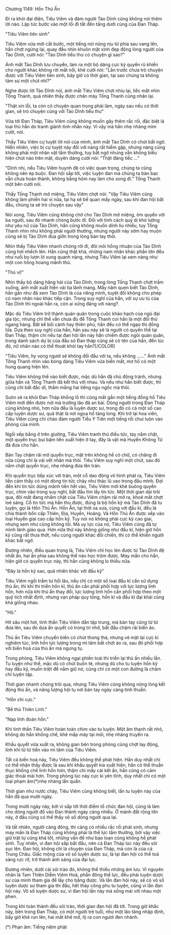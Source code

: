 




Chương 1149: Hồn Thủ Ấn


Đi ra khỏi đại điện, Tiêu Viêm và đám người Tào Dĩnh cũng không nói thêm lời nào. Lập tức bước vào một lối đi tắt đến tầng dưới cùng của Đan Tháp.

"Tiêu Viêm tiên sinh"

Tiêu Viêm vừa mới cất bước, một tiếng nói nũng nịu từ phía sau vang lên, hắn chợt ngừng lại, quay đầu nhìn khuôn mặt xinh đẹp động lòng người của Tào Dĩnh, cười nói: "Tào Dĩnh tiểu thư có chuyện gì sao?"

Ánh mắt Tào Dĩnh lưu chuyển, làm ra một bộ dáng cực kỳ quyến rũ khiến cho người khác không rời mắt nổi, khẽ cười nói: "Lần trước chưa trò chuyện được với Tiêu Viêm tiên sinh, bây giờ có thời gian, tại sao chúng ta không tâm sự một chút nhỉ?"

Nghe được lời Tào Dĩnh nói, ánh mắt Tiêu Viêm chợt nhíu lại, liếc mắt nhìn Tống Thanh, quả nhiên thấy được chân mày Tống Thanh cũng nhăn lại.

"Thật xin lỗi, ta còn có chuyện quan trọng phải làm, ngày sau nếu có thời gian, sẽ trò chuyện cùng với Tào Dĩnh tiểu thư"

Vừa tới Đan Tháp, Tiêu Viêm cũng không muốn gây thêm rắc rối, đặc biệt là loại thù hằn do tranh giành tình nhân này. Vì vậy mà hắn nhẹ nhàng mỉm cười, nói.

Thấy Tiêu Viêm cự tuyệt lời nói của mình, ánh mắt Tào Dĩnh có chút bất ngờ. Hiển nhiên, việc bị cự tuyệt này đối với nàng rất hiếm gặp, nhưng nàng cũng không phải một nhân vật tầm thường, tuy bất ngờ nhưng vẫn không biểu hiện chút nào trên mặt, duyên dáng cười nói: "Thật đáng tiếc …"

"Dĩnh nhi, nếu Tiêu Viêm huynh đệ có việc quan trọng, chúng ta cũng không nên ép buộc. Đan hội sắp tới, việc luyện đan mà chúng ta bàn bạc vẫn chưa hoàn thành, không bằng hôm nay làm cho xong đi." Tống Thanh một bên cười nói.

Thấy Tống Thanh mở miệng, Tiêu Viêm chợt nói: "Vậy Tiêu Viêm cũng không làm phiền hai vị nữa, tại hạ sẽ bế quan mấy ngày, sau khi đan hội bắt đầu, chúng ta sẽ trò chuyện sau vậy"

Nói xong, Tiêu Viêm cũng không chờ cho Tào Dĩnh mở miệng, ôm quyền với ba người, sau đó nhanh chóng bước đi. Đối với tính cách quỷ dị khó lường như yêu nữ của Tào Dĩnh, hắn cũng không muốn dính líu nhiều, tuy Tống Thanh nhìn như không phải người thường, nhưng người này sớm hay muộn cũng sẽ bị Tào Dĩnh đùa giỡn trong lòng bàn tay thôi.

Nhìn thấy Tiêu Viêm nhanh chóng rời đi, đôi môi hồng nhuận của Tào Dĩnh cũng hơi nhếch lên. Hắn cũng thật khá, những nam nhân khác phần lớn đều như ruồi bọ lượn lờ xung quanh nàng, nhưng Tiêu Viêm lại xem nàng như một con hồng hoang mãnh thú.

"Thú vị!"

Nhìn thấy bộ dáng hăng hái của Tào Dĩnh, trong lòng Tống Thanh chợt trầm xuống, ánh mắt xuất hiện vài tia lãnh mang. Mấy năm quen biết Tào Dĩnh, hắn gần như đã xem Tào Dĩnh là của riêng mình, tuyệt đối không cho phép có nam nhân nào khác tiếp cận. Trong suy nghĩ của hắn, với sự ưu tú của Tào Dĩnh thì ngoài hắn ra, còn ai xứng đáng với nàng?.

Mặc dù Tiêu Viêm trở thành quán quân trong cuộc khảo hạch của ngũ đại gia tộc, nhưng chỉ thế vẫn chưa đủ để Tống Thanh coi hắn là một đối thủ ngang hàng. Bất kể bối cảnh hay thiên phú, hắn đều có thể ngạo thị đồng lứa. Dựa theo suy nghĩ của hắn, hắn sau này sẽ là người có quyền thế tại Đan Tháp, thậm chí nếu tại đan hội lần này hắn chiếm được ngôi quán quân, trong danh sách dự bị của đầu sỏ Đan tháp cũng sẽ có tên của hắn, đến lúc đó, nữ nhân nào có thể thoát khỏi tay hắn?[/COLOR]

"Tiêu Viêm, hy vọng ngươi sẽ không đối đầu với ta, nếu không ……" Ánh mắt Tống Thanh nhìn vào bóng dáng Tiêu Viêm vừa biến mất, mơ hồ có một hung quang hiện lên.

Tiêu Viêm không thể nào biết được, mặc dù hắn đã chủ động tránh, nhưng giữa hắn và Tống Thanh đã kết thù với nhau. Và nếu như hắn biết được, thỉ cũng chỉ bất đắc dĩ, thầm mắng hai tiếng ngu ngốc mà thôi.

Suôn sẻ ra khỏi Đan Tháp khổng lồ thì cũng mất gần một tiếng đồng hồ Tiêu Viêm mới đến được nơi mà trưởng lão đã an bài. Dòng người trong Đan Tháp cũng không nhỏ, hơn nữa đều là luyện dược sư, trong đó có cả một số cao cấp luyện dược sư, quả thật là nơi ngoạ hổ tàng long. Khi trở lại hoa viên, Tiêu Viêm cũng chỉ chào đám người Tiểu Y Tiên một tiếng rồi chui luôn vào phòng của mình.

Ngồi xếp bằng ở trên giường, Tiêu Viêm tranh thủ điều tức, tay nắm chặt, một quyển trục bụi bặm liền xuất hiện ở tay, đây là vật mà Huyền Không Tử đã đưa cho hắn.

Bàn Tay chậm rãi mở quyển trục, mặt trên không hề có chữ, có chăng đi nữa cũng chỉ là vài vết nhăn mà thôi. Tiêu Viêm suy nghĩ một chút, sau đó nắm chặt quyển trục, nhẹ nhàng đưa lên trán.

Khi quyển trục tiếp xúc với trán, một cỗ dao động vô hình phát ra, Tiêu Viêm liền cảm thấy có một dòng tin tức chảy như thác lũ vao trong đầu mình. Đợi đến khi tin tức dũng mãnh tiến hết vào, Tiêu Viêm mới khẽ buông quyển trục, chìm vào trong suy nghĩ, bắt đầu tìm lấy tin tức. Một thời gian dài trôi qua, đôi mắt đang nhắm chặt của Tiêu Viêm chậm rãi mở ra, khoé mắt chợt loé sáng. Cỗ tin tức mà hắn thu được, đúng là bộ hồn kỹ mà Tào Dĩnh đã tu luyện, gọi là Hồn Thủ Ấn. Hồn Ấn, tại thời xa xưa, cùng với đấu kĩ, đều là chia thành bốn cấp Thiên, Địa, Huyền, Hoàng. Và Hồn Thủ Ấn được xếp vào loại Huyền giai cao cấp hồn kỹ. Tuy nói nó không phải cực kỳ cao giai, nhưng xem như cũng không tồi. Mà uy lực của nó, Tiêu Viêm cũng đã tự mình lãnh giáo qua. Hơn nữa thứ này không giống như đấu kĩ, hiện giờ hồn kỹ cũng rất thưa thớt, nếu cùng người khác đối chiến, thì có thể khiến người khác bất ngờ.

Đương nhiên, điều quan trọng là, Tiêu Viêm chỉ học lén được từ Tào Dĩnh đệ nhất ấn, hai ấn phía sau không thể nào học trộm được. May mắn cho hắn, hiện giờ có quyển trục này, thì hắn cũng không lo thiếu nữa.

"Đây là hồn kỹ sao, quả nhiên khác với đấu kỹ"

Tiêu Viêm ngồi trầm tư hồi lâu, nếu chỉ có một số loại đấu kĩ cần sử dụng thủ ấn, thì khi thi triển hồn kĩ, thủ ấn cần phải phối hợp với lực lượng linh hồn, hơn nữa khi thủ ấn thay đổi, lực lượng linh hồn cần phối hợp theo một quỹ tích nhất định, nhưng vạn pháp quy tông, hồn kĩ và đấu kĩ đại khái cũng khá giống nhau.

"Hô."

Hít sâu một hơi, tinh thần Tiêu Viêm dần tập trung, mà bàn tay cũng từ từ đưa lên, sau đó dựa ấn quyết có trong trí nhớ, bắt đầu chậm rãi biến ảo.

Thủ ấn Tiêu Viêm chuyển biến có chút thong thả, nhưng vẻ mặt lại cực kì nghiêm túc, linh hồn lực lượng trong mi tâm bất chợt ào ra, sau đó phối hợp với biến hoá của thủ ấn mà ngưng tụ.

Trong phòng, Tiêu Viêm không ngại phiền toái thi triển lại thủ ấn nhiều lần. Tu luyện như thế, mặc dù có chút buồn tẻ, nhưng dù cho tu luyện hồn kỹ hay đấu kỹ, muốn triệt để nắm giữ nó, cũng chỉ có một con đường là chăm chỉ luyện tập.

Thời gian nhanh chóng trôi qua, nhưng Tiêu Viêm cũng không nóng lòng kết động thủ ấn, và năng lượng hội tụ nơi bàn tay ngày càng tinh thuần.

"Hồn chi cực."

"Bế thủ Thiên Linh."

"Nạp linh đoán hồn."

Khi tinh thần Tiêu Viêm hoàn toàn chìm vào tu luyện. Một âm thanh rất nhỏ, không do hắn khống chế, khẽ mấp máy tại môi, nhẹ nhàng truyền ra.

Khẩu quyết vừa xuất ra, không gian bên trong phòng cũng chợt lay động, linh khí từ từ tiến vào mi tâm của Tiêu Viêm.

Tất cả biến hoá này, Tiêu Viêm đều không thể phát hiện. Hắn duy nhất chỉ có thể nhận thấy được là sau khi khẩu quyết kia xuất hiện, hắn có thể thuần thục khống chế linh hồn hơn, thậm chí mấy cái kết ấn, hắn cũng có cảm giác thoải mái hơn. Trong phòng lúc này cực kì yên tĩnh, duy nhất chỉ có một loại phạm âm(*)nhẹ nhàng lẩn quẩn.

Thời gian như nước chảy, Tiêu Viêm cũng không biết, lần tu luyện này của hắn đã qua mười ngày.

Trong mười ngày này, bởi vì sắp tới thời điểm tổ chức đan hội, cũng là làm cho dòng người đổ vào Đan thành ngày càng nhiều. Ở mảnh đất rộng lớn này, ở đâu cũng có thể thấy vô số dòng người qua lại.

Và tất nhiên, người càng đông, thì càng có nhiều rắc rối phát sinh, nhưng may mắn là Đan Tháp cũng không phải là thế lực tầm thường, bởi vậy việc giữ trật tự cũng khá tốt, những vấn đề như bạo loạn cũng không hề phát sinh. Tuy nhiên, vì đan hội sắp bắt đầu, nên cả Đan Tháp lúc này đều sôi sục lên. Đan hội, không chỉ là chuyện của Đan Tháp, mà còn là của cả Trung Châu. Giấc mộng của vô số luyện dược sư, là tại đan hội có thể toả sáng rực rỡ, trở thành ánh sáng của đại lục.

Đương nhiên, dưới cái sôi trào đó, không thể thiếu những ám lưu. Vì nguyên nhân là Tam Thiên Diễm Viêm Hoả, phần đông thế lực, đều phái luyện dược sư của mình tham gia để lấy cho bằng được. Và lần đan hội này, sẽ có vô số luyện dược sư tham gia thi đấu, hết thảy công phu tu luyện, cũng vì lần đan hội này. Vô số luyện dược sư, vì đan hội lần này mà sống mái với nhau một phen.

Trong khi toàn thành đều sôi trào, thời gian đan hội đã tới. Trong giờ khắc này, bên trong Đan Tháp, có một người trẻ tuổi, như một lão tăng nhập định, bấy giờ khẽ run lên, hai mắt khẽ mở, lộ ra con ngươi đen nhánh.

(*) Phạn âm: Tiếng niệm phật




